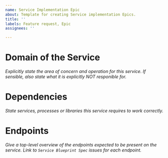 ```yaml
---
name: Service Implementation Epic
about: Template for creating Service implementation Epics.
title: ''
labels: Feature request, Epic
assignees: ''

---
```


# Domain of the Service
*Explicitly state the area of concern and operation for this service. If sensible, also state what it is explicitly NOT responible for.*

# Dependencies
*State services, processes or libraries this service requires to work correctly.*

# Endpoints
*Give a top-level overview of the endpoints expected to be present on the service. Link to `Service Blueprint Spec` issues for each endpoint.*
